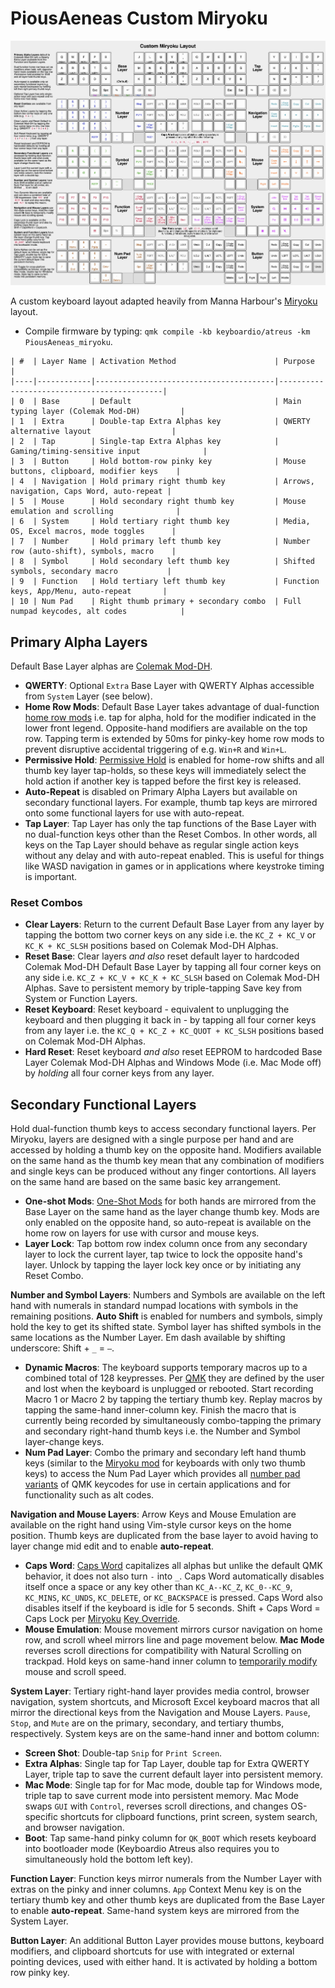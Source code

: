 # PiousAeneas Custom Miryoku

![Custom Keymap](layout/keyboard-layout-PiousAeneas-miryoku.png)

A custom keyboard layout adapted heavily from Manna Harbour's [Miryoku](https://web.archive.org/web/20250403150058/https://github.com/manna-harbour/miryoku/tree/master/docs/reference) layout.
- Compile firmware by typing: `qmk compile -kb keyboardio/atreus -km PiousAeneas_miryoku`.

```
| #  | Layer Name | Activation Method                      | Purpose                                    |
|----|------------|----------------------------------------|--------------------------------------------|
| 0  | Base       | Default                                | Main typing layer (Colemak Mod-DH)         |
| 1  | Extra      | Double-tap Extra Alphas key            | QWERTY alternative layout                  |
| 2  | Tap        | Single-tap Extra Alphas key            | Gaming/timing-sensitive input              |
| 3  | Button     | Hold bottom-row pinky key              | Mouse buttons, clipboard, modifier keys    |
| 4  | Navigation | Hold primary right thumb key           | Arrows, navigation, Caps Word, auto-repeat |
| 5  | Mouse      | Hold secondary right thumb key         | Mouse emulation and scrolling              |
| 6  | System     | Hold tertiary right thumb key          | Media, OS, Excel macros, mode toggles      |
| 7  | Number     | Hold primary left thumb key            | Number row (auto-shift), symbols, macro    |
| 8  | Symbol     | Hold secondary left thumb key   	   | Shifted symbols, secondary macro           |
| 9  | Function   | Hold tertiary left thumb key           | Function keys, App/Menu, auto-repeat       |
| 10 | Num Pad    | Right thumb primary + secondary combo  | Full numpad keycodes, alt codes            |
```

## Primary Alpha Layers

Default Base Layer alphas are [Colemak Mod-DH](https://web.archive.org/web/20250405062747/https://colemakmods.github.io/mod-dh/).

- **QWERTY**: Optional `Extra` Base Layer with QWERTY Alphas accessible from `System` Layer (see below).
- **Home Row Mods**: Default Base Layer takes advantage of dual-function [home row mods](https://web.archive.org/web/20250405055459/https://precondition.github.io/home-row-mods) i.e. tap for alpha, hold for the modifier indicated in the lower front legend. Opposite-hand modifiers are available on the top row. Tapping term is extended by 50ms for pinky-key home row mods to prevent disruptive accidental triggering of e.g. `Win+R` and `Win+L`.
- **Permissive Hold**: [Permissive Hold](https://web.archive.org/web/20250405191132/https://docs.qmk.fm/tap_hold#tap-or-hold-decision-modes) is enabled for home-row shifts and all thumb key layer tap-holds, so these keys will immediately select the hold action if another key is tapped before the first key is released.
- **Auto-Repeat** is disabled on Primary Alpha Layers but available on secondary functional layers. For example, thumb tap keys are mirrored onto some functional layers for use with auto-repeat.
- **Tap Layer**: Tap Layer has only the tap functions of the Base Layer with no dual-function keys other than the Reset Combos. In other words, all keys on the Tap Layer should behave as regular single action keys without any delay and with auto-repeat enabled. This is useful for things like WASD navigation in games or in applications where keystroke timing is important.

### Reset Combos
- **Clear Layers**: Return to the current Default Base Layer from any layer by tapping the bottom two corner keys on any side i.e. the `KC_Z + KC_V` or `KC_K + KC_SLSH` positions based on Colemak Mod-DH Alphas.
- **Reset Base**: Clear layers *and also* reset default layer to hardcoded Colemak Mod-DH Default Base Layer by tapping all four corner keys on any side i.e. `KC_Z + KC_V + KC_K + KC_SLSH` based on Colemak Mod-DH Alphas. Save to persistent memory by triple-tapping Save key from System or Function Layers.
- **Reset Keyboard**: Reset keyboard - equivalent to unplugging the keyboard and then plugging it back in - by tapping all four corner keys from any layer i.e. the `KC_Q + KC_Z + KC_QUOT + KC_SLSH` positions based on Colemak Mod-DH Alphas.
- **Hard Reset**: Reset keyboard *and also* reset EEPROM to hardcoded Base Layer Colemak Mod-DH Alphas and Windows Mode (i.e. Mac Mode off) by *holding* all four corner keys from any layer.

## Secondary Functional Layers

Hold dual-function thumb keys to access secondary functional layers. Per Miryoku, layers are designed with a single purpose per hand and are accessed by holding a thumb key on the opposite hand. Modifiers available on the same hand as the thumb key mean that any combination of modifiers and single keys can be produced without any finger contortions. All layers on the same hand are based on the same basic key arrangement.
- **One-shot Mods**: [One-Shot Mods](https://web.archive.org/web/20250401011249/https://docs.qmk.fm/one_shot_keys#one-shot-keys) for both hands are mirrored from the Base Layer on the same hand as the layer change thumb key. Mods are only enabled on the opposite hand, so auto-repeat is available on the home row on layers for use with cursor and mouse keys.
- **Layer Lock**: Tap bottom row index column once from any secondary layer to lock the current layer, tap twice to lock the opposite hand's layer. Unlock by tapping the layer lock key once or by initiating any Reset Combo.

**Number and Symbol Layers**: Numbers and Symbols are available on the left hand with numerals in standard numpad locations with symbols in the remaining positions. **Auto Shift** is enabled for numbers and symbols, simply hold the key to get its shifted state. Symbol layer has shifted symbols in the same locations as the Number Layer. Em dash available by shifting underscore: Shift + `_` = `—`.
- **Dynamic Macros**: The keyboard supports temporary macros up to a combined total of 128 keypresses. Per [QMK](https://web.archive.org/web/20250404132651/https://docs.qmk.fm/features/dynamic_macros) they are defined by the user and lost when the keyboard is unplugged or rebooted. Start recording Macro 1 or Macro 2 by tapping the tertiary thumb key. Replay macros by tapping the same-hand inner-column key. Finish the macro that is currently being recorded by simultaneously combo-tapping the primary and secondary right-hand thumb keys i.e. the Number and Symbol layer-change keys.
- **Num Pad Layer**: Combo the primary and secondary left hand thumb keys (similar to the [Miryoku mod](https://web.archive.org/web/20250403090449/https://github.com/manna-harbour/miryoku_qmk/tree/miryoku/users/manna-harbour_miryoku#thumb-combos) for keyboards with only two thumb keys) to access the Num Pad Layer which provides all [number pad variants](https://web.archive.org/web/20250411163123/https://docs.qmk.fm/keycodes_basic#number-pad) of QMK keycodes for use in certain applications and for functionality such as alt codes.

**Navigation and Mouse Layers**: Arrow Keys and Mouse Emulation are available on the right hand using Vim-style cursor keys on the home position. Thumb keys are duplicated from the base layer to avoid having to layer change mid edit and to enable **auto-repeat**.
- **Caps Word**: [Caps Word](https://web.archive.org/web/20250328095706/https://docs.qmk.fm/features/caps_word) capitalizes all alphas but unlike the default QMK behavior, it does not also turn `-` into `_`. Caps Word automatically disables itself once a space or any key other than `KC_A--KC_Z`, `KC_0--KC_9`, `KC_MINS`, `KC_UNDS`, `KC_DELETE`, or `KC_BACKSPACE` is pressed. Caps Word also disables itself if the keyboard is idle for 5 seconds. Shift + Caps Word = Caps Lock per [Miryoku](https://web.archive.org/web/20250418135833/https://github.com/manna-harbour/miryoku_qmk/tree/miryoku/users/manna-harbour_miryoku#caps-word) [Key Override](https://web.archive.org/web/20250328092237/https://docs.qmk.fm/features/key_overrides#simple-example).
- **Mouse Emulation**: Mouse movement mirrors cursor navigation on home row, and scroll wheel mirrors line and page movement below. **Mac Mode** reverses scroll directions for compatibility with Natural Scrolling on trackpad. Hold keys on same-hand inner column to [temporarily modify](https://web.archive.org/web/20250327175910/https://docs.qmk.fm/features/mouse_keys#combined-mode) mouse and scroll speed.

**System Layer**: Tertiary right-hand layer provides media control, browser navigation, system shortcuts, and Microsoft Excel keyboard macros that all mirror the directional keys from the Navigation and Mouse Layers. `Pause`, `Stop`, and `Mute` are on the primary, secondary, and tertiary thumbs, respectively. System keys are on the same-hand inner and bottom column:
- **Screen Shot**: Double-tap `Snip` for `Print Screen`.
- **Extra Alphas**: Single tap for Tap Layer, double tap for Extra QWERTY Layer, triple tap to save the current default layer into persistent memory.
- **Mac Mode**: Single tap for for Mac mode, double tap for Windows mode, triple tap to save current mode into persistent memory. Mac Mode swaps `GUI` with `Control`, reverses scroll directions, and changes OS-specific shortcuts for clipboard functions, print screen, system search, and browser navigation.
- **Boot**: Tap same-hand pinky column for `QK_BOOT` which resets keyboard into bootloader mode (Keyboardio Atreus also requires you to simultaneously hold the bottom left key).

**Function Layer**: Function keys mirror numerals from the Number Layer with extras on the pinky and inner columns. `App` Context Menu key is on the tertiary thumb key and other thumb keys are duplicated from the Base Layer to enable **auto-repeat**. Same-hand system keys are mirrored from the System Layer.

**Button Layer**: An additional Button Layer provides mouse buttons, keyboard modifiers, and clipboard shortcuts for use with integrated or external pointing devices, used with either hand. It is activated by holding a bottom row pinky key.